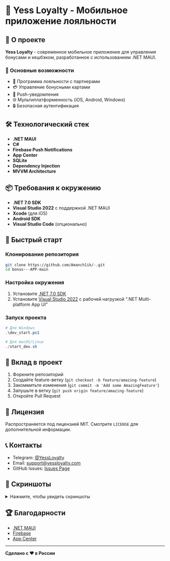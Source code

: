 # 🌟 Yess Loyalty - Мобильное приложение лояльности

## 📱 О проекте

**Yess Loyalty** - современное мобильное приложение для управления бонусами и кешбэком, разработанное с использованием .NET MAUI.

### 🚀 Основные возможности

- 🤝 Программа лояльности с партнерами
- 💳 Управление бонусными картами
- 🔔 Push-уведомления
- 🌐 Мультиплатформенность (iOS, Android, Windows)
- 🔒 Безопасная аутентификация

## 🛠 Технологический стек

- **.NET MAUI**
- **C#**
- **Firebase Push Notifications**
- **App Center**
- **SQLite**
- **Dependency Injection**
- **MVVM Architecture**

## 📦 Требования к окружению

- **.NET 7.0 SDK**
- **Visual Studio 2022** с поддержкой .NET MAUI
- **Xcode** (для iOS)
- **Android SDK**
- **Visual Studio Code** (опционально)

## 🚀 Быстрый старт

### Клонирование репозитория

```bash
git clone https://github.com/Amanch1ik/-.git
cd bonus---APP-main
```

### Настройка окружения

1. Установите [.NET 7.0 SDK](https://dotnet.microsoft.com/download/dotnet/7.0)
2. Установите [Visual Studio 2022](https://visualstudio.microsoft.com/) с рабочей нагрузкой ".NET Multi-platform App UI"

### Запуск проекта

```powershell
# Для Windows
.\dev_start.ps1

# Для macOS/Linux
./start_dev.sh
```

## 🤝 Вклад в проект

1. Форкните репозиторий
2. Создайте feature-ветку (`git checkout -b feature/amazing-feature`)
3. Закоммитьте изменения (`git commit -m 'Add some AmazingFeature'`)
4. Запушьте в ветку (`git push origin feature/amazing-feature`)
5. Откройте Pull Request

## 📄 Лицензия

Распространяется под лицензией MIT. Смотрите `LICENSE` для дополнительной информации.

## 📞 Контакты

- Telegram: [@YessLoyalty](https://t.me/YessLoyalty)
- Email: support@yessloyalty.com
- GitHub Issues: [Issues Page](https://github.com/Amanch1ik/-/issues)

## 🌈 Скриншоты

<details>
<summary>Нажмите, чтобы увидеть скриншоты</summary>

### Главный экран
![Главный экран](screenshots/main_screen.png)

### Экран партнеров
![Экран партнеров](screenshots/partners_screen.png)

### Уведомления
![Уведомления](screenshots/notifications_screen.png)
</details>

## 🏆 Благодарности

- [.NET MAUI](https://dotnet.microsoft.com/apps/maui)
- [Firebase](https://firebase.google.com/)
- [App Center](https://appcenter.ms/)

---

**Сделано с ❤️ в России**  

